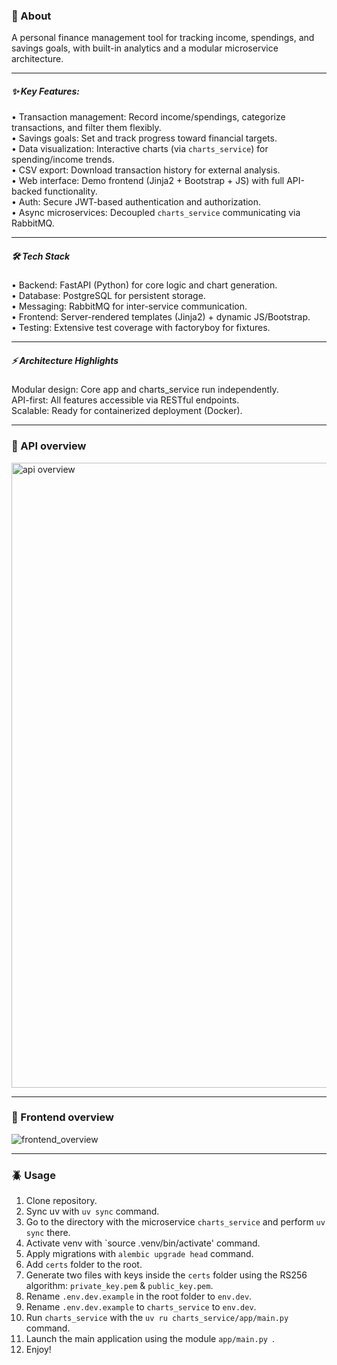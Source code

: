 ### 💭 About

A personal finance management tool for tracking income, spendings, and savings goals, with built-in analytics and a modular microservice architecture.
***

##### ✨ Key Features:
• Transaction management: Record income/spendings, categorize transactions, and filter them flexibly.  
• Savings goals: Set and track progress toward financial targets.  
• Data visualization: Interactive charts (via `charts_service`) for spending/income trends.  
• CSV export: Download transaction history for external analysis.  
• Web interface: Demo frontend (Jinja2 + Bootstrap + JS) with full API-backed functionality.  
• Auth: Secure JWT-based authentication and authorization.  
• Async microservices: Decoupled `charts_service` communicating via RabbitMQ.  
***

##### 🛠️ Tech Stack
• Backend: FastAPI (Python) for core logic and chart generation.  
• Database: PostgreSQL for persistent storage.  
• Messaging: RabbitMQ for inter-service communication.  
• Frontend: Server-rendered templates (Jinja2) + dynamic JS/Bootstrap.  
• Testing: Extensive test coverage with factoryboy for fixtures.  
***

##### ⚡ Architecture Highlights
Modular design: Core app and charts_service run independently.  
API-first: All features accessible via RESTful endpoints.  
Scalable: Ready for containerized deployment (Docker).  
***

### 👀 API overview
<img width="1000" alt="api overview" src="https://github.com/user-attachments/assets/32d884df-641a-4a4d-ace4-16d3819d3019" />

***
### 👀 Frontend overview
![frontend_overview](https://github.com/user-attachments/assets/1299f0bc-c7d6-4d9e-a27f-177e82a24d7a)

***
### 🪲 Usage
1. Clone repository.  
2. Sync uv with `uv sync` command.  
3. Go to the directory with the microservice `charts_service` and perform `uv sync` there.  
4. Activate venv with `source .venv/bin/activate' command.  
5. Apply migrations with `alembic upgrade head` command.  
6. Add `certs` folder to the root.  
7. Generate two files with keys inside the `certs` folder using the RS256 algorithm: `private_key.pem` & `public_key.pem`.  
8. Rename `.env.dev.example` in the root folder to `env.dev`.  
9. Rename `.env.dev.example` to `charts_service` to `env.dev`.  
10. Run `charts_service` with the `uv ru charts_service/app/main.py ` command.  
11. Launch the main application using the module `app/main.py `.  
12. Enjoy!  
